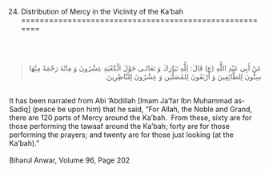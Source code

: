 24. Distribution of Mercy in the Vicinity of the Ka’bah
=======================================================

   
  

<blockquote dir="rtl">
  <p>
عَنْ أَبِي عَبْدِ اللٌّهِ (ع) قَالَ: لِلٌّهِ تَبَارَكَ وَ تَعَالـى
حَوْلَ الْكَعْبَةِ عِشْرُونَ وَ مِائَةَ رَحْمَةً مِنْهَا سِتُّونَ
لِلطَّائِفِينَ وَ أَرْبَعُونَ لِلمُصَلِّيَن وَ عِشْرُونَ
لِلنَّاظِرِينَ.
  </p>
</blockquote>

   
 It has been narrated from Abi ‘Abdillah [Imam Ja’far Ibn Muhammad
as-Sadiq] (peace be upon him) that he said, “For Allah, the Noble and
Grand, there are 120 parts of Mercy around the Ka’bah.  From these,
sixty are for those performing the tawaaf around the Ka’bah; forty are
for those performing the prayers; and twenty are for those just looking
(at the Ka’bah).”  
    
 Biharul Anwar, Volume 96, Page 202  
    
  


